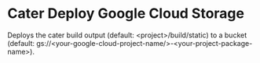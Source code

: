 # Cater Deploy Google Cloud Storage

Deploys the cater build output (default: &lt;project>/build/static) to a bucket (default: gs://&lt;your-google-cloud-project-name/>-&lt;your-project-package-name>).
